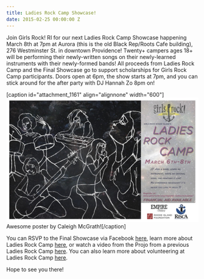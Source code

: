 ```yaml
---
title: Ladies Rock Camp Showcase!
date: 2015-02-25 00:00:00 Z
---
```


Join Girls Rock! RI for our next Ladies Rock Camp Showcase happening March 8th at 7pm at Aurora (this is the old Black Rep/Roots Cafe building), 276 Westminster St. in downtown Providence! Twenty+ campers ages 18+ will be performing their newly-written songs on their newly-learned instruments with their newly-formed bands! All proceeds from Ladies Rock Camp and the Final Showcase go to support scholarships for Girls Rock Camp participants. Doors open at 6pm, the show starts at 7pm, and you can stick around for the after party with DJ Hannah Zo 8pm on!

\[caption id="attachment\_1161" align="alignnone" width="600"\][![Awesome poster by Caleigh McGrath!](images/Ladies-Rock-Camp-Sp-2015-poster-1024x663.jpg)](http://girlsrockri.org/wp-content/uploads/2015/02/Ladies-Rock-Camp-Sp-2015-poster.jpg) Awesome poster by Caleigh McGrath!\[/caption\]

You can RSVP to the Final Showcase via Facebook [here](https://www.facebook.com/events/1402823143343077), learn more about Ladies Rock Camp [here](http://girlsrockri.org/camps-and-classes/ladies-rock-camp/), or watch a video from the Projo from a previous Ladies Rock Camp [here](https://www.youtube.com/watch?v=SoAnOQPrCOM). You can also learn more about volunteering at Ladies Rock Camp [here](http://girlsrockri.org/volunteer/).

Hope to see you there!
